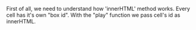 First of all, we need to understand how 'innerHTML' method works.
Every cell has it's own "box id". With the "play" function we pass cell's id as innerHTML.